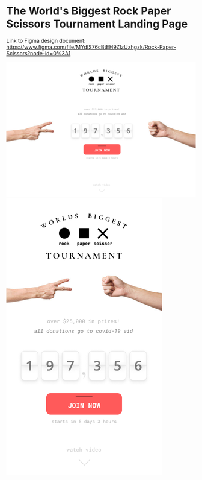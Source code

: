 # The World's Biggest Rock Paper Scissors Tournament Landing Page

Link to Figma design document:
https://www.figma.com/file/MYdIS76cBtEH9ZlzUzhgzk/Rock-Paper-Scissors?node-id=0%3A1

![](designs/Desktop.png)
![](designs/Mobile.png)